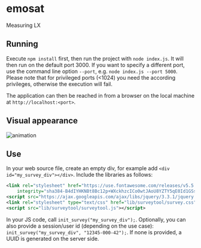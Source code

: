 # emosat
Measuring LX

## Running
Execute `npm install` first, then run the project with `node index.js`. It will then run on the default port 3000. If you want to specify a different port, use the command line option `--port`, e.g. `node index.js --port 5000`. Please note that for privileged ports (<1024) you need the according privileges, otherwise the execution will fail.

The application can then be reached in from a browser on the local machine at `http://localhost:<port>`.
 
## Visual appearance
![animation](documentation/animation.gif "Questionaire appearance")

## Use
In your web source file, create an empty div, for example add `<div id="my_survey_div"></div>`. Include the libraries as follows:
```xml
<link rel="stylesheet" href="https://use.fontawesome.com/releases/v5.5.0/css/all.css"
    integrity="sha384-B4dIYHKNBt8Bc12p+WXckhzcICo0wtJAoU8YZTY5qE0Id1GSseTk6S+L3BlXeVIU" crossorigin="anonymous">
<script src="https://ajax.googleapis.com/ajax/libs/jquery/3.3.1/jquery.min.js"></script>
<link rel="stylesheet" type="text/css" href="lib/surveytool/survey.css">
<script src="lib/surveytool/surveytool.js"></script>
```

In your JS code, call `init_survey("my_survey_div");`. Optionally, you can also provide a session/user id (depending on the use case): `init_survey("my_survey_div", "12345-000-42");`. If none is provided, a UUID is generated on the server side.